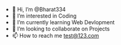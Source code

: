 - 👋 Hi, I’m @Bharat334
- 👀 I’m interested in Coding
- 🌱 I’m currently learning Web Devlopment
- 💞️ I’m looking to collaborate on Projects
- 📫 How to reach me test@123.com
